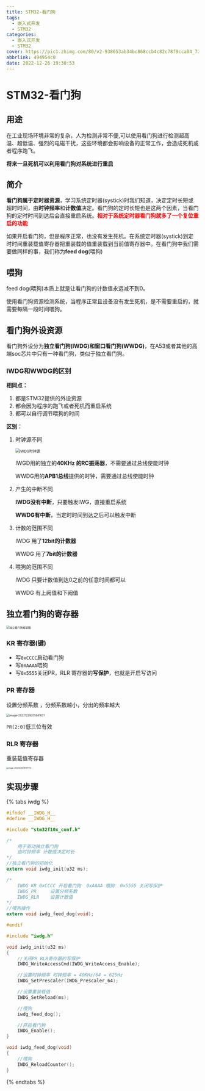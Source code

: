 ```yaml
---
title: STM32-看门狗
tags:
  - 嵌入式开发
  - STM32
categories: 
  - 嵌入式开发
  - STM32
cover: https://pic1.zhimg.com/80/v2-938653ab34bc868ccb4c82c78f9cca04_720w.webp
abbrlink: 494954c0
date: 2022-12-26 19:30:53
---
```


# STM32-看门狗

## 用途

在工业现场环境非常的复杂，人为检测非常不便,可以使用看门狗进行检测超高温、超低温、强烈的电磁干扰，这些环境都会影响设备的正常工作，会造成死机或者程序跑飞。

**将来一旦死机可以利用看门狗对系统进行重启**

## 简介

**看门狗属于定时器资源**，学习系统定时器(systick)时我们知道，决定定时长短或超时时间，由**时钟频率**和**计数值**决定。看门狗的定时长短也是这两个因素，当看门狗的定时时间到达后会直接重启系统。<font style="color:red">**相对于系统定时器看门狗就多了一个复位重启的功能**</font>

如果开启看门狗，但是程序正常，也没有发生死机。在系统定时器(systick)到定时时间重装载值寄存器把重装载的值重装载到当前值寄存器中。在看门狗中我们需要做同样的事，我们称为**feed dog**(喂狗)

##  喂狗

feed dog(喂狗)本质上就是让看门狗的计数值永远减不到0。

使用看门狗资源检测系统，当程序正常且设备没有发生死机，是不需要重启的，就需要每隔一段时间喂狗。

## 看门狗外设资源

看门狗外设分为**独立看门狗(IWDG)**和**窗口看门狗(WWDG)**，在A53或者其他的高端soc芯片中只有一种看门狗，类似于独立看门狗。

### IWDG和WWDG的区别

**相同点：**

1. 都是STM32提供的外设资源
2. 都会因为程序的跑飞或者死机而重启系统
3. 都可以自行调节喂狗的时间

**区别：**

1. 时钟源不同

   <img src="http://img.dpool.love/202312071118410.png" alt="IWDG时钟源" style="zoom:67%;" />

   IWGD用的独立的**40KHz 的RC振荡器**，不需要通过总线使能时钟

   WWDG用的**APB1总线**提供的时钟，需要通过总线使能时钟

1. 产生的中断不同

   **IWDG没有中断**，只要触发IWG，直接重启系统
   
   **WWDG有中断**，当定时时间到达之后可以触发中断
   
3. 计数的范围不同

   IWDG 用了**12bit的计数器**

   WWDG 用了**7bit的计数器**

1. 喂狗的范围不同

   IWDG 只要计数值到达0之前的任意时间都可以
   
   WWDG 有上阙值和下阙值
   
   

## 独立看门狗的寄存器

<img src="http://img.dpool.love/202312071302572.png" alt="独立看门狗框架图" style="zoom:50%;" />

### KR 寄存器(键)

- 写`0xCCCC`启动看门狗
- 写`0XAAAA`喂狗
- 写`0x5555`关闭PR，RLR 寄存器的**写保护**，也就是开启写访问

### PR 寄存器

设置分频系数 ，分频系数越小，分出的频率越大

<img src="http://img.dpool.love/202312071303732.png" alt="image-20221229205841631" style="zoom:50%;" />

`PR[2:0]`低三位有效 

### RLR 寄存器

重装载值寄存器

<img src="http://img.dpool.love/202312071303485.png" alt="image-20221229210107713" style="zoom: 33%;" />

## 实现步骤

{% tabs iwdg %}
<!-- tab iwdg.h-->

```c
#ifndef __IWDG_H__
#define __IWDG_H__

#include "stm32f10x_conf.h"

/*
	用于驱动独立看门狗
	由时钟频率 计数值决定时长
*/
//独立看门狗的初始化
extern void iwdg_init(u32 ms);

/*
	IWDG_KR 0xCCCC 开启看门狗  0xAAAA 喂狗  0x5555 关闭写保护
	IWDG_PR		设置分频系数
	IWDG_RLR	设置计数值
*/
//喂狗操作
extern void iwdg_feed_dog(void);

#endif
```
<!-- endtab -->

<!-- tab iwdg.c-->
```c
#include "iwdg.h"

void iwdg_init(u32 ms)
{
    //关闭PR RLR寄存器的写保护
    IWDG_WriteAccessCmd(IWDG_WriteAccess_Enable);

    //设置时钟频率 时钟频率 = 40KHz/64 = 625Hz
    IWDG_SetPrescaler(IWDG_Prescaler_64);

    //设置重装载值
    IWDG_SetReload(ms);

    //喂狗
    iwdg_feed_dog();

    //开启看门狗
    IWDG_Enable();
}

void iwdg_feed_dog(void)
{
	//喂狗
	IWDG_ReloadCounter(); 
}
```
<!-- endtab -->
{% endtabs %}















